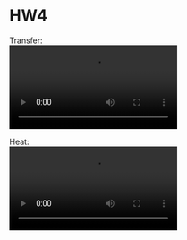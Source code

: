 # HW4

Transfer:  
![Transfer](https://github.com/AzK-oWo/NUM/blob/master/hw4/transfer.mp4)

Heat:  
![Heat](https://github.com/AzK-oWo/NUM/blob/master/hw4/heat.mp4)